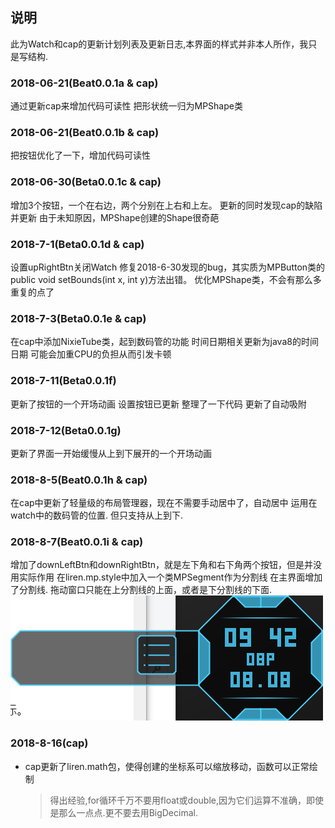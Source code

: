 ## 说明
此为Watch和cap的更新计划列表及更新日志,本界面的样式并非本人所作，我只是写结构.

### 2018-06-21(Beat0.0.1a & cap)
通过更新cap来增加代码可读性
把形状统一归为MPShape类

### 2018-06-21(Beat0.0.1b & cap)
把按钮优化了一下，增加代码可读性

### 2018-06-30(Beta0.0.1c & cap)
增加3个按钮，一个在右边，两个分别在上右和上左。
更新的同时发现cap的缺陷并更新
由于未知原因，MPShape创建的Shape很奇葩

### 2018-7-1(Beta0.0.1d & cap)
设置upRightBtn关闭Watch
修复2018-6-30发现的bug，其实质为MPButton类的public void setBounds(int x, int y)方法出错。
优化MPShape类，不会有那么多重复的点了

### 2018-7-3(Beta0.0.1e & cap)
在cap中添加NixieTube类，起到数码管的功能
时间日期相关更新为java8的时间日期
可能会加重CPU的负担从而引发卡顿

### 2018-7-11(Beta0.0.1f)
更新了按钮的一个开场动画
设置按钮已更新
整理了一下代码
更新了自动吸附

### 2018-7-12(Beta0.0.1g)
更新了界面一开始缓慢从上到下展开的一个开场动画

### 2018-8-5(Beat0.0.1h & cap)
在cap中更新了轻量级的布局管理器，现在不需要手动居中了，自动居中
运用在watch中的数码管的位置.
但只支持从上到下.

### 2018-8-7(Beat0.0.1i & cap)
增加了downLeftBtn和downRightBtn，就是左下角和右下角两个按钮，但是并没用实际作用
在liren.mp.style中加入一个类MPSegment作为分割线
在主界面增加了分割线.
拖动窗口只能在上分割线的上面，或者是下分割线的下面.
![picture](/imgs/2018.8.7.png)

### 2018-8-16(cap)
* cap更新了liren.math包，使得创建的坐标系可以缩放移动，函数可以正常绘制
  > 得出经验,for循环千万不要用float或double,因为它们运算不准确，即使是那么一点点.更不要去用BigDecimal.
